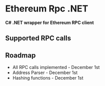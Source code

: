 
# Ethereum Rpc .NET

**C# .NET wrapper for Ethereum RPC client**

Supported RPC calls
--------

Roadmap
--------

- All RPC calls implemented - December 1st
- Address Parser - December 1st
- Hashing functions - December 1st
